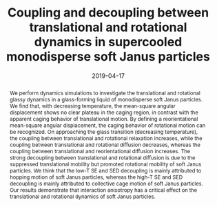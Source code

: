 ---
title: Coupling and decoupling between translational and rotational dynamics in supercooled monodisperse soft Janus particles
authors:
- Qing-Zhi Zou
- Zhan-Wei Li
- You-Liang Zhu
- Zhao-Yan Sun
date: '2019-04-17'
doi: 10.1039/C9SM00165D
publish_types: 期刊文章
publication: Soft Matter
publication_short: Soft Matter
abstract: We perform dynamics simulations to investigate the  translational and rotational glassy dynamics in a glass-forming liquid  of monodisperse soft Janus particles. We find that, with decreasing  temperature, the mean-square angular displacement shows no clear plateau  in the caging region, in contrast with the apparent caging behavior of  translational motion. By defining a reorientational mean-square angular  displacement, the caging behavior of rotational motion can be  recognized. On approaching the glass transition (decreasing  temperature), the coupling between translational and rotational  relaxation increases, while the coupling between translational and  rotational diffusion decreases, whereas the coupling between  translational and reorientational diffusion increases. The strong  decoupling between translational and rotational diffusion is due to the  suppressed translational mobility but promoted rotational mobility of  soft Janus particles. We think that the low-T SE and SED decoupling is  mainly attributed to hopping motion of soft Janus particles, whereas the  high-T SE and SED decoupling is mainly attributed to collective cage  motion of soft Janus particles. Our results demonstrate that interaction  anisotropy has a critical effect on the translational and rotational  dynamics of soft Janus particles.
url_pdf: https://pubs.rsc.org/en/content/articlelanding/2019/sm/c9sm00165d
---